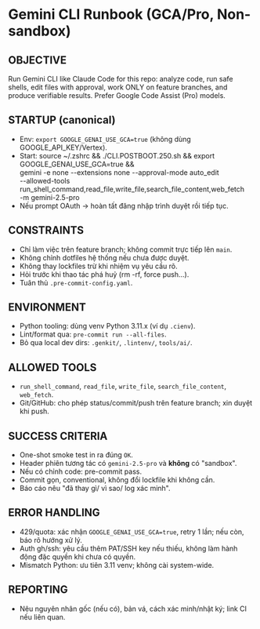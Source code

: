 # Gemini CLI Runbook (GCA/Pro, Non-sandbox)

## OBJECTIVE
Run Gemini CLI like Claude Code for this repo: analyze code, run safe shells, edit files with approval, work ONLY on feature branches, and produce verifiable results. Prefer Google Code Assist (Pro) models.

## STARTUP (canonical)
- Env: `export GOOGLE_GENAI_USE_GCA=true` (không dùng GOOGLE_API_KEY/Vertex).
- Start:
  source ~/.zshrc && ./CLI.POSTBOOT.250.sh && export GOOGLE_GENAI_USE_GCA=true && \
  gemini -e none --extensions none --approval-mode auto_edit \
  --allowed-tools run_shell_command,read_file,write_file,search_file_content,web_fetch \
  -m gemini-2.5-pro
- Nếu prompt OAuth → hoàn tất đăng nhập trình duyệt rồi tiếp tục.

## CONSTRAINTS
- Chỉ làm việc trên feature branch; không commit trực tiếp lên `main`.
- Không chỉnh dotfiles hệ thống nếu chưa được duyệt.
- Không thay lockfiles trừ khi nhiệm vụ yêu cầu rõ.
- Hỏi trước khi thao tác phá huỷ (rm -rf, force push…).
- Tuân thủ `.pre-commit-config.yaml`.

## ENVIRONMENT
- Python tooling: dùng venv Python 3.11.x (ví dụ `.cienv`).
- Lint/format qua: `pre-commit run --all-files`.
- Bỏ qua local dev dirs: `.genkit/`, `.lintenv/`, `tools/ai/`.

## ALLOWED TOOLS
- `run_shell_command`, `read_file`, `write_file`, `search_file_content`, `web_fetch`.
- Git/GitHub: cho phép status/commit/push trên feature branch; xin duyệt khi push.

## SUCCESS CRITERIA
- One-shot smoke test in ra đúng `OK`.
- Header phiên tương tác có `gemini-2.5-pro` và **không** có "sandbox".
- Nếu có chỉnh code: pre-commit pass.
- Commit gọn, conventional, không đổi lockfile khi không cần.
- Báo cáo nêu "đã thay gì/ vì sao/ log xác minh".

## ERROR HANDLING
- 429/quota: xác nhận `GOOGLE_GENAI_USE_GCA=true`, retry 1 lần; nếu còn, báo rõ hướng xử lý.
- Auth gh/ssh: yêu cầu thêm PAT/SSH key nếu thiếu, không làm hành động đặc quyền khi chưa có quyền.
- Mismatch Python: ưu tiên 3.11 venv; không cài system-wide.

## REPORTING
- Nêu nguyên nhân gốc (nếu có), bản vá, cách xác minh/nhật ký; link CI nếu liên quan.
